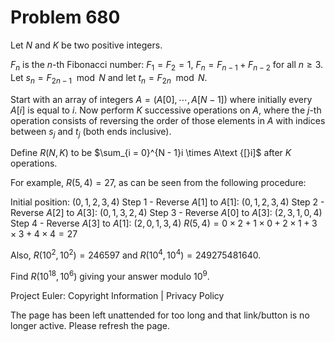 #   Problem 680

   Let $N$ and $K$ be two positive integers.

   $F_n$ is the $n$-th Fibonacci number: $F_1 = F_2 = 1$, $F_n = F_{n - 1} +
   F_{n - 2}$ for all $n \geq 3$.
   Let $s_n = F_{2n - 1} \mod N$ and let $t_n = F_{2n} \mod N$.

   Start with an array of integers $A = (A[0], \cdots, A[N - 1])$ where
   initially every $A\text{[}i]$ is equal to $i$. Now perform $K$ successive
   operations on $A$, where the $j$-th operation consists of reversing the
   order of those elements in $A$ with indices between $s_j$ and $t_j$ (both
   ends inclusive).

   Define $R(N,K)$ to be $\sum_{i = 0}^{N - 1}i \times A\text {[}i]$ after
   $K$ operations.

   For example, $R(5, 4) = 27$, as can be seen from the following procedure:

   Initial position: $(0, 1, 2, 3, 4)$
   Step 1 - Reverse $A[1]$ to $A[1]$: $(0, 1, 2, 3, 4)$
   Step 2 - Reverse $A[2]$ to $A[3]$: $(0, 1, 3, 2, 4)$
   Step 3 - Reverse $A[0]$ to $A[3]$: $(2, 3, 1, 0, 4)$
   Step 4 - Reverse $A[3]$ to $A[1]$: $(2, 0, 1, 3, 4)$
   $R(5, 4) = 0 \times 2 + 1 \times 0 + 2 \times 1 + 3 \times 3 + 4 \times 4
   = 27$

   Also, $R(10^2, 10^2) = 246597$ and $R(10^4, 10^4) = 249275481640$.

   Find $R(10^{18}, 10^6)$ giving your answer modulo $10^9$.

   Project Euler: Copyright Information | Privacy Policy

   The page has been left unattended for too long and that link/button is no
   longer active. Please refresh the page.
